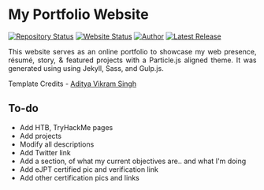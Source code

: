 # My Portfolio Website

[![Repository Status](https://img.shields.io/badge/Repository%20Status-Maintained-dark%20green.svg)](https://github.com/AVS1508/My-Alternate-Portfolio-Website/)
[![Website Status](https://img.shields.io/badge/Website%20Status-Online-green)](https://people.umass.edu/avsingh)
[![Author](https://img.shields.io/badge/Author-Aditya%20Vikram%20Singh-blue.svg)](https://www.linkedin.com/in/AVS1508/)
[![Latest Release](https://img.shields.io/badge/Latest%20Release-27%20January%202021-yellow.svg)](https://github.com/AVS1508/My-Alternate-Portfolio-Website/commit/master)

 <p align="justify">This website serves as an online portfolio to showcase my web presence, résumé, story, & featured projects with a Particle.js aligned theme. It was generated using using Jekyll, Sass, and Gulp.js.</p>

Template Credits - [ Aditya Vikram Singh ](https://github.com/AVS1508/My-Alternate-Portfolio-Website)

## To-do
- Add HTB, TryHackMe pages
- Add projects
- Modify all descriptions
- Add Twitter link
- Add a section, of what my current objectives are.. and what I'm doing
- Add eJPT certified pic and verification link
- Add other certification pics and links
